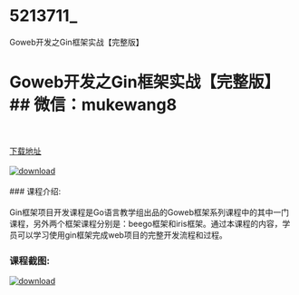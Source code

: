 # 5213711_
Goweb开发之Gin框架实战【完整版】
# Goweb开发之Gin框架实战【完整版】## 微信：mukewang8
<br/></br>[下载地址](http://www.36tz.cn/article/5213711 "下载地址")
<br/></br>[![download](http://36tz.cn/muke_img/2020_06_1-36-300x145.png "下载地址")](http://www.36tz.cn/article/5213711 "下载地址")
<br/></br>### 课程介绍:<br/></br>Gin框架项目开发课程是Go语言教学组出品的Goweb框架系列课程中的其中一门课程，另外两个框架课程分别是：beego框架和iris框架。通过本课程的内容，学员可以学习使用gin框架完成web项目的完整开发流程和过程。

### 课程截图:
[![download](http://36tz.cn/muke_img/2020_06_2-39.png "下载地址")](http://www.36tz.cn/article/5213711 "下载地址")
